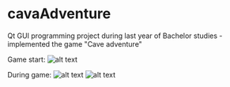 # cavaAdventure
Qt GUI programming project during last year of Bachelor studies - implemented the game "Cave adventure"

Game start:
![alt text](https://github.com/Luisa223/cavaAdventure/blob/main/docs/Caveadventure_anfang.PNG)

During game:
![alt text](https://github.com/Luisa223/cavaAdventure/blob/main/docs/caveAdventureSpiel.PNG)
![alt text](https://github.com/Luisa223/cavaAdventure/blob/main/docs/caveAdventureHaendler.PNG)
